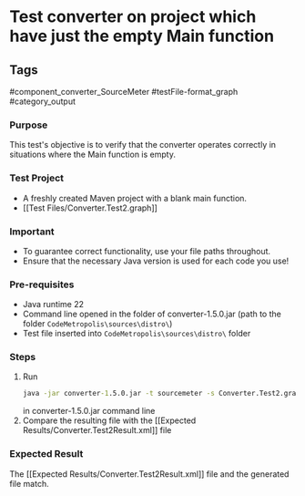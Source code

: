 # Test converter on project which have just the empty Main function

## Tags
#component_converter_SourceMeter #testFile-format_graph #category_output

### Purpose
This test's objective is to verify that the converter operates correctly in situations where the Main function is empty.

### Test Project
- A freshly created Maven project with a blank main function.
- [[Test Files/Converter.Test2.graph]]

### Important
- To guarantee correct functionality, use your file paths throughout.  
- Ensure that the necessary Java version is used for each code you use!

### Pre-requisites
- Java runtime 22
- Command line opened in the folder of converter-1.5.0.jar (path to the folder `CodeMetropolis\sources\distro\`)
- Test file inserted into `CodeMetropolis\sources\distro\` folder

### Steps
1.  Run
	```cmd
	java -jar converter-1.5.0.jar -t sourcemeter -s Converter.Test2.graph
	```
	in converter-1.5.0.jar command line
2. Compare the resulting file with the [[Expected Results/Converter.Test2Result.xml]] file

### Expected Result
The [[Expected Results/Converter.Test2Result.xml]] file and the generated file match.